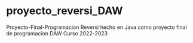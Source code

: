 # proyecto_reversi_DAW
Proyecto-Final-Programacion Reversi hecho en Java como proyecto final de programacion DAW Curso 2022-2023
